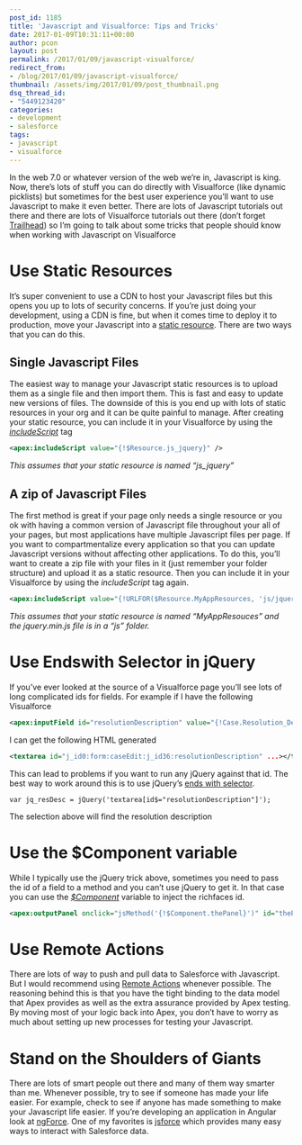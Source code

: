 ```yaml
---
post_id: 1185
title: 'Javascript and Visualforce: Tips and Tricks'
date: 2017-01-09T10:31:11+00:00
author: pcon
layout: post
permalink: /2017/01/09/javascript-visualforce/
redirect_from:
- /blog/2017/01/09/javascript-visualforce/
thumbnail: /assets/img/2017/01/09/post_thumbnail.png
dsq_thread_id:
- "5449123420"
categories:
- development
- salesforce
tags:
- javascript
- visualforce
---
```

In the web 7.0 or whatever version of the web we’re in, Javascript is king. Now, there’s lots of stuff you can do directly with Visualforce (like dynamic picklists) but sometimes for the best user experience you’ll want to use Javascript to make it even better. There are lots of Javascript tutorials out there and there are lots of Visualforce tutorials out there (don’t forget [Trailhead](https://trailhead.salesforce.com/en/project/salesforce_developer_workshop/using_javascript_in_visualforce)) so I’m going to talk about some tricks that people should know when working with Javascript on Visualforce

<!--more-->

# Use Static Resources

It’s super convenient to use a CDN to host your Javascript files but this opens you up to lots of security concerns. If you’re just doing your development, using a CDN is fine, but when it comes time to deploy it to production, move your Javascript into a [static resource](https://developer.salesforce.com/docs/atlas.en-us.pages.meta/pages/pages_resources_create.htm). There are two ways that you can do this.

## Single Javascript Files

The easiest way to manage your Javascript static resources is to upload them as a single file and then import them. This is fast and easy to update new versions of files. The downside of this is you end up with lots of static resources in your org and it can be quite painful to manage. After creating your static resource, you can include it in your Visualforce by using the _[includeScript](https://developer.salesforce.com/docs/atlas.en-us.pages.meta/pages/pages_compref_includeScript.htm)_ tag

```xml
<apex:includeScript value="{!$Resource.js_jquery}" />
```

_This assumes that your static resource is named “js_jquery”_

## A zip of Javascript Files

The first method is great if your page only needs a single resource or you ok with having a common version of Javascript file throughout your all of your pages, but most applications have multiple Javascript files per page. If you want to compartmentalize every application so that you can update Javascript versions without affecting other applications. To do this, you’ll want to create a zip file with your files in it (just remember your folder structure) and upload it as a static resource. Then you can include it in your Visualforce by using the _includeScript_ tag again.

```xml
<apex:includeScript value="{!URLFOR($Resource.MyAppResources, 'js/jquery.min.js')}" />
```

_This assumes that your static resource is named “MyAppResouces” and the jquery.min.js file is in a “js” folder._

# Use Endswith Selector in jQuery

If you’ve ever looked at the source of a Visualforce page you’ll see lots of long complicated ids for fields. For example if I have the following Visualforce

```xml
<apex:inputField id="resolutionDescription" value="{!Case.Resolution_Description__c}" />
```

I can get the following HTML generated

```xml
<textarea id="j_id0:form:caseEdit:j_id36:resolutionDescription" ...></textarea>
```

This can lead to problems if you want to run any jQuery against that id. The best way to work around this is to use jQuery’s [ends with selector](https://api.jquery.com/attribute-ends-with-selector/).

```apexscript
var jq_resDesc = jQuery('textarea[id$="resolutionDescription"]');
```

The selection above will find the resolution description

# Use the $Component variable

While I typically use the jQuery trick above, sometimes you need to pass the id of a field to a method and you can’t use jQuery to get it. In that case you can use the [_$Component_](https://developer.salesforce.com/docs/atlas.en-us.pages.meta/pages/pages_access.htm) variable to inject the richfaces id.

```xml
<apex:outputPanel onclick="jsMethod('{!$Component.thePanel}')" id="thePanel">Text</apex:outputPanel>
```

# Use Remote Actions

There are lots of way to push and pull data to Salesforce with Javascript. But I would recommend using [Remote Actions](https://developer.salesforce.com/docs/atlas.en-us.pages.meta/pages/pages_js_remoting_example.htm) whenever possible. The reasoning behind this is that you have the tight binding to the data model that Apex provides as well as the extra assurance provided by Apex testing. By moving most of your logic back into Apex, you don’t have to worry as much about setting up new processes for testing your Javascript.

# Stand on the Shoulders of Giants

There are lots of smart people out there and many of them way smarter than me. Whenever possible, try to see if someone has made your life easier. For example, check to see if anyone has made something to make your Javascript life easier. If you’re developing an application in Angular look at [ngForce](https://github.com/noeticpenguin/ngForce). One of my favorites is [jsforce](https://jsforce.github.io/) which provides many easy ways to interact with Salesforce data.